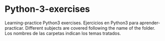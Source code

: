 # Python-3-exercises
Learning-practice Python3 exercises. Ejercicios en Python3 para aprender-practicar.
Different subjects are covered following the name of the folder.
Los nombres de las carpetas indican los temas tratados.
